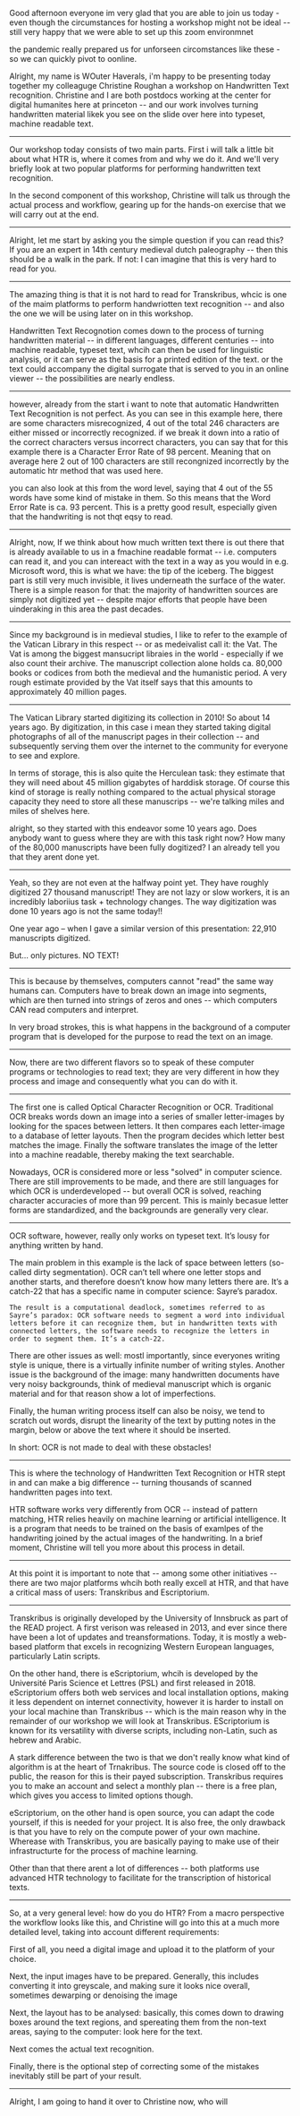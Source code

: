 Good afternoon everyone im very glad that you are able to join us today  - even though the circumstances for hosting a workshop might not be ideal -- still very happy that we were able to set up this zoom environmnet 

the pandemic really prepared us for unforseen circomstances like these - so we can quickly pivot to oonline.

Alright, my name is WOuter Haverals, i'm happy to be presenting today together my colleaguge Christine Roughan a workshop on Handwritten Text recognition. Christine and I are both postdocs working at the center for digital humanites here at princeton -- and our work involves turning handwritten material likek you see on the slide over here into typeset, machine readable text.

-----

Our workshop today consists of two main parts. First i will talk a little bit about what HTR is, where it comes from and why we do it. And we'll very briefly look at two popular platforms for performing handwritten text recognition.

In the second component of this workshop, Christine will talk us through the actual process and workflow, gearing up for the hands-on exercise that we will carry out at the end. 

-----

Alright, let me start by asking you the simple question if you can read this?
If you are an expert in 14th century medieval dutch paleography -- then this should be a walk in the park.
If not: I can imagine that this is very hard to read for you.

----

The amazing thing is that it is not hard to read for Transkribus, whcic is one of the maim platforms to perform handwriotten text recognition -- and also the one we will be using later on in this workshop.

Handwritten Text Recognotion comes down to the process of turning handwritten material -- in different languages, different centuries -- into machine readable, typeset text, whcih can then be used for linguistic analysis, or it can serve as the basis for a printed edition of the text. or the text could accompany the digital surrogate that is served to you in an online viewer -- the possibilities are nearly endless.

----

however, already from the start i want to note that automatic Handwritten Text Recognition is not perfect. As you can see in this example here, there are some characters misrecognized, 4 out of the total 246 characters are either missed or incorrectly recognized. if we break it down into a ratio of the correct characters versus incorrect characters, you can say that for this example there is a Character Error Rate of 98 percent. Meaning that on average here 2 out of 100 characters are still recongnized incorrectly by the automatic htr method that was used here.

you can also look at this from the word level, saying that 4 out of the 55 words have some kind of mistake in them. So this means that the Word Error Rate is ca. 93 percent. This is a pretty good result, especially given that the handwriting is not thqt eqsy to read.

-----

Alright, now,  If we think about how much written text there is out there that is already available to us in a fmachine readable format -- i.e. computers can read it, and you can intereact with the text in a way as you would in e.g. Microsoft word, this is what we have: the tip of the iceberg. The biggest part is still very much invisible, it lives underneath the surface of the water. There is a simple reason for that: the majority of  handwritten sources are simply not digitized yet -- despite major efforts that people have been uinderaking in this area the past decades.

----

Since my background is in medieval studies, I like to refer to the example of the Vatican Library in this respect -- or as medeivalist call it: the Vat. The Vat is among the biggest mansucript libraies in the world - especially if we also count their archive. The manuscript collection alone holds ca. 80,000 books or codices from both the medieval and the humanistic period. A very rough estimate provided by the Vat itself says that this amounts to approximately 40 million pages.

----

The Vatican Library started digitizing its collection in 2010! So about 14 years ago. By digitization, in this case i mean they started taking digital photographs of all of the manuscript pages in their collection -- and subsequently serving them over the internet to the community for everyone to see and explore.

In terms of storage, this is also quite the Herculean task: they estimate that they will need about 45 million gigabytes of harddisk storage. Of course this kind of storage is really nothing compared to the actual physical storage capacity they need to store all these manuscrips -- we're talking miles and miles of shelves here.

alright, so they started with this endeavor some 10 years ago. Does anybody want to guess where they are with this task right now? How many of the 80,000 manuscripts have been fully dogitized? I an already tell you that they arent done yet.

--- 

Yeah, so they are not even at the halfway point yet. They have roughly digitized 27 thousand manuscript! They are not lazy or slow workers, it is an incredibly laboriius task + technology changes. The way digitization was done 10 years ago is not the same today!!

One year ago – when I gave a similar version of this presentation: 22,910 manuscripts digitized.

But… only pictures. NO TEXT!

----

This is because by themselves, computers cannot "read" the same way humans can. Computers have to break down an image into segments, which are then turned into strings of zeros and ones -- which computers CAN read computers and interpret. 

In very broad strokes, this is what happens in the background of a computer program that is developed for the purpose to read the text on an image.

-----

Now, there are two different flavors so to speak of these computer programs or technologies to read text; they are very different in how they process and image and consequently what you can do with it. 

----

The first one is called Optical Character Recognition or OCR. Traditional OCR breaks words down an image into a series of smaller letter-images by looking for the spaces between letters. It then compares each letter-image to a database of letter layouts. Then the program decides which letter best matches the image. Finally the software translates the image of the letter into a machine readable, thereby making the text searchable.

Nowadays, OCR is considered more or less "solved" in computer science. There are still improvements to be made, and there are still languages for which OCR is underdeveloped -- but overall OCR is solved, reaching character accuracies of more than 99 percent. This is mainly becasue letter forms are standardized, and the backgrounds are generally very clear.

-----

OCR software, however, really only works on typeset text. It’s lousy for anything written by hand.

The main problem in this example is the lack of space between letters (so-called dirty segmentation). OCR can’t tell where one letter stops and another starts, and therefore doesn’t know how many letters there are. It’s a catch-22 that has a specific name in computer science: Sayre’s paradox.


	The result is a computational deadlock, sometimes referred to as Sayre’s paradox: OCR software needs to segment a word into individual letters before it can recognize them, but in handwritten texts with connected letters, the software needs to recognize the letters in order to segment them. It’s a catch-22.

There are other issues as well: mostl importantly, since everyones writing style is unique, there is a virtually infinite number of writing styles. Another issue is the background of the image: many handwritten documents have very noisy backgrounds, think of medieval manuscript which is organic material and for that reason show a lot of imperfections.

Finally, the human writing process itself can also be noisy, we tend to scratch out words, disrupt the linearity of the text by putting notes in the margin, below or above the text where it should be inserted.

In short: OCR is not made to deal with these obstacles!

-------

This is where the technology of Handwritten Text Recognition or HTR stept in and can make a big difference -- turning  thousands of scanned handwritten pages into text.

HTR software works very differently from OCR -- instead of pattern matching, HTR relies heavily on machine learning or artificial intelligence. It is a program that needs to be trained on the basis of examlpes of the handwriting joined by the actual images of the handwriting. In a brief moment, Christine will tell you more  about this process in detail.

-----

At this point it is important to note that -- among some other initiatives -- there are two major platforms whcih both really excell at HTR, and that have a critical mass of users: Transkribus and Escriptorium. 

----

Transkribus is originally developed by the University of Innsbruck as part of the READ project. A first verison  was released in 2013, and ever since there have been a lot of updates and treansformations. Today, it is mostly a web-based platform that excels in recognizing Western European languages, particularly Latin scripts.

On the other hand, there is eScriptorium, whcih is developed by the Université Paris Science et Lettres (PSL) and first released in 2018. eScriptorium offers both web services and local installation options, making it less dependent on internet connectivity, however it is harder to install on your local machine than Transkribus -- which is the main reason why in the remainder of our workshop we will look at Transkribus. EScriptorium is known for its versatility with diverse scripts, including non-Latin, such as hebrew and Arabic.

A stark difference between the two is that we don't really know what kind of algorithm is at the heart of Trnakribus. The source code is closed off to the public, the reason for this is their payed subscription. Transkribus requires you to make an account and select a monthly plan -- there is a free plan, which gives you access to limited options though.

eScriptorium, on the other hand is open source, you can adapt the code yourself, if this is needed for your project. It is also free, the only drawback is that you have to rely on the compute power of your own machine. Wherease with Transkribus, you are basically paying to make use of their infrastructurte for the process of machine learning.

Other than that there arent a lot of differences --  both platforms use advanced HTR technology to facilitate for the transcription of historical texts.

----

So, at a very general level: how do you do HTR? From a macro perspective the workflow looks like this, and Christine will go into this at a much more detailed level, taking into account different requirements:

First of all, you need a digital image and upload it to the platform of your choice.

Next, the input images have to be prepared. Generally, this includes converting it into greyscale, and making sure it looks nice overall, sometimes dewarping or denoising the image

Next, the layout has to be analysed: basically, this comes down to drawing boxes around the text regions, and spereating them from the non-text areas, saying to the computer: look here for the text.

Next comes the actual text recognition.

Finally, there is the optional step of correcting some of the mistakes inevitably still be part of your result.

---

Alright, I am going to hand it over to Christine now, who will 









